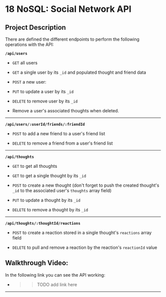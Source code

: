# 18 NoSQL: Social Network API

## Project Description

There are defined the different endpoints to perform the following operations with the API:


**`/api/users`**

* `GET` all users

* `GET` a single user by its `_id` and populated thought and friend data

* `POST` a new user:

* `PUT` to update a user by its `_id`

* `DELETE` to remove user by its `_id`

* Remove a user's associated thoughts when deleted.

---

**`/api/users/:userId/friends/:friendId`**

* `POST` to add a new friend to a user's friend list

* `DELETE` to remove a friend from a user's friend list

---

**`/api/thoughts`**

* `GET` to get all thoughts

* `GET` to get a single thought by its `_id`

* `POST` to create a new thought (don't forget to push the created thought's `_id` to the associated user's `thoughts` array field)

* `PUT` to update a thought by its `_id`

* `DELETE` to remove a thought by its `_id`

---

**`/api/thoughts/:thoughtId/reactions`**

* `POST` to create a reaction stored in a single thought's `reactions` array field

* `DELETE` to pull and remove a reaction by the reaction's `reactionId` value



## Walkthrough Video:

In the following link you can see the API working:

* >>TODO  add link here


---

